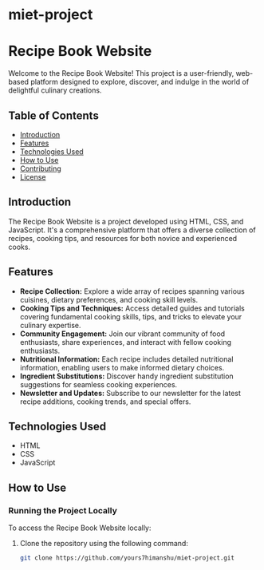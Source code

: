 # miet-project
# Recipe Book Website

Welcome to the Recipe Book Website! This project is a user-friendly, web-based platform designed to explore, discover, and indulge in the world of delightful culinary creations.

## Table of Contents
- [Introduction](#introduction)
- [Features](#features)
- [Technologies Used](#technologies-used)
- [How to Use](#how-to-use)
- [Contributing](#contributing)
- [License](#license)

## Introduction

The Recipe Book Website is a project developed using HTML, CSS, and JavaScript. It's a comprehensive platform that offers a diverse collection of recipes, cooking tips, and resources for both novice and experienced cooks.

## Features

- **Recipe Collection:** Explore a wide array of recipes spanning various cuisines, dietary preferences, and cooking skill levels.
- **Cooking Tips and Techniques:** Access detailed guides and tutorials covering fundamental cooking skills, tips, and tricks to elevate your culinary expertise.
- **Community Engagement:** Join our vibrant community of food enthusiasts, share experiences, and interact with fellow cooking enthusiasts.
- **Nutritional Information:** Each recipe includes detailed nutritional information, enabling users to make informed dietary choices.
- **Ingredient Substitutions:** Discover handy ingredient substitution suggestions for seamless cooking experiences.
- **Newsletter and Updates:** Subscribe to our newsletter for the latest recipe additions, cooking trends, and special offers.

## Technologies Used

- HTML
- CSS
- JavaScript

## How to Use

### Running the Project Locally

To access the Recipe Book Website locally:

1. Clone the repository using the following command:
   ```bash
   git clone https://github.com/yours7himanshu/miet-project.git
   
